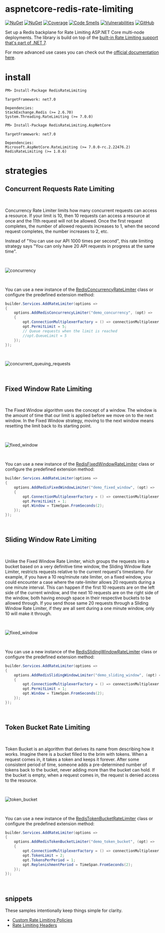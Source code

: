 # aspnetcore-redis-rate-limiting

[![NuGet](https://img.shields.io/nuget/v/RedisRateLimiting)](https://www.nuget.org/packages/RedisRateLimiting)
[![NuGet](https://img.shields.io/nuget/v/RedisRateLimiting.AspNetCore)](https://www.nuget.org/packages/RedisRateLimiting.AspNetCore) 
[![Coverage](https://sonarcloud.io/api/project_badges/measure?project=cristipufu_aspnetcore-redis-rate-limiting&metric=coverage&token=5fea970e583d49909265cbcc99a54f2b5a9d3c19)](https://sonarcloud.io/summary/new_code?id=cristipufu_aspnetcore-redis-rate-limiting)
[![Code Smells](https://sonarcloud.io/api/project_badges/measure?project=cristipufu_aspnetcore-redis-rate-limiting&metric=code_smells&token=5fea970e583d49909265cbcc99a54f2b5a9d3c19)](https://sonarcloud.io/summary/new_code?id=cristipufu_aspnetcore-redis-rate-limiting)
[![Vulnerabilities](https://sonarcloud.io/api/project_badges/measure?project=cristipufu_aspnetcore-redis-rate-limiting&metric=vulnerabilities&token=5fea970e583d49909265cbcc99a54f2b5a9d3c19)](https://sonarcloud.io/summary/new_code?id=cristipufu_aspnetcore-redis-rate-limiting)
[![GitHub](https://img.shields.io/github/license/cristipufu/aspnetcore-redis-rate-limiting)](https://github.com/cristipufu/aspnetcore-redis-rate-limiting/blob/master/LICENSE)

Set up a Redis backplane for Rate Limiting ASP.NET Core multi-node deployments. The library is build on top of the [built-in Rate Limiting support that's part of .NET 7](https://devblogs.microsoft.com/dotnet/announcing-rate-limiting-for-dotnet/).

For more advanced use cases you can check out the [official documentation here](https://learn.microsoft.com/en-us/aspnet/core/performance/rate-limit?view=aspnetcore-7.0).



# install

```xml
PM> Install-Package RedisRateLimiting
```
```
TargetFramework: net7.0

Dependencies:
StackExchange.Redis (>= 2.6.70)
System.Threading.RateLimiting (>= 7.0.0)
```

```xml
PM> Install-Package RedisRateLimiting.AspNetCore
```
```
TargetFramework: net7.0

Dependencies:
Microsoft.AspNetCore.RateLimiting (>= 7.0.0-rc.2.22476.2)
RedisRateLimiting (>= 1.0.6)
```

# strategies

## Concurrent Requests Rate Limiting

<br>

Concurrency Rate Limiter limits how many concurrent requests can access a resource. If your limit is 10, then 10 requests can access a resource at once and the 11th request will not be allowed. Once the first request completes, the number of allowed requests increases to 1, when the second request completes, the number increases to 2, etc.

Instead of "You can use our API 1000 times per second", this rate limiting strategy says "You can only have 20 API requests in progress at the same time".

<br>

![concurrency](https://github.com/cristipufu/aspnetcore-redis-rate-limiting/blob/master/docs/concurrency.png)

<br>

You can use a new instance of the [RedisConcurrencyRateLimiter](https://github.com/cristipufu/aspnetcore-redis-rate-limiting/blob/master/src/RedisRateLimiting/Concurrency/RedisConcurrencyRateLimiter.cs) class or configure the predefined extension method:

```C#
builder.Services.AddRateLimiter(options =>
{
    options.AddRedisConcurrencyLimiter("demo_concurrency", (opt) =>
    {
        opt.ConnectionMultiplexerFactory = () => connectionMultiplexer;
        opt.PermitLimit = 5;
        // Queue requests when the limit is reached
        //opt.QueueLimit = 5 
    });
});
```

<br>

![concurrent_queuing_requests](https://user-images.githubusercontent.com/3955285/201516823-f0413ad7-de83-4393-acd7-a2f7c8c1e359.gif)

<br>

## Fixed Window Rate Limiting

<br>

The Fixed Window algorithm uses the concept of a window. The window is the amount of time that our limit is applied before we move on to the next window. In the Fixed Window strategy, moving to the next window means resetting the limit back to its starting point.

<br>

![fixed_window](https://github.com/cristipufu/aspnetcore-redis-rate-limiting/blob/master/docs/fixed_window.png)

<br>

You can use a new instance of the [RedisFixedWindowRateLimiter](https://github.com/cristipufu/aspnetcore-redis-rate-limiting/blob/master/src/RedisRateLimiting/FixedWindow/RedisFixedWindowRateLimiter.cs) class or configure the predefined extension method:

```C#
builder.Services.AddRateLimiter(options =>
{
    options.AddRedisFixedWindowLimiter("demo_fixed_window", (opt) =>
    {
        opt.ConnectionMultiplexerFactory = () => connectionMultiplexer;
        opt.PermitLimit = 1;
        opt.Window = TimeSpan.FromSeconds(2);
    });
});
```

<br>

## Sliding Window Rate Limiting

<br>

Unlike the Fixed Window Rate Limiter, which groups the requests into a bucket based on a very definitive time window, the Sliding Window Rate Limiter, restricts requests relative to the current request's timestamp. For example, if you have a 10 req/minute rate limiter, on a fixed window, you could encounter a case where the rate-limiter allows 20 requests during a one minute interval. This can happen if the first 10 requests are on the left side of the current window, and the next 10 requests are on the right side of the window, both having enough space in their respective buckets to be allowed through. If you send those same 20 requests through a Sliding Window Rate Limiter, if they are all sent during a one minute window, only 10 will make it through.

<br>

![fixed_window](https://github.com/cristipufu/aspnetcore-redis-rate-limiting/blob/master/docs/sliding_window.png)

<br>

You can use a new instance of the [RedisSlidingWindowRateLimiter](https://github.com/cristipufu/aspnetcore-redis-rate-limiting/blob/master/src/RedisRateLimiting/SlidingWindow/RedisSlidingWindowRateLimiter.cs) class or configure the predefined extension method:

```C#
builder.Services.AddRateLimiter(options =>
{
    options.AddRedisSlidingWindowLimiter("demo_sliding_window", (opt) =>
    {
        opt.ConnectionMultiplexerFactory = () => connectionMultiplexer;
        opt.PermitLimit = 1;
        opt.Window = TimeSpan.FromSeconds(2);
    });
});
```

<br>

## Token Bucket Rate Limiting

<br>

Token Bucket is an algorithm that derives its name from describing how it works. Imagine there is a bucket filled to the brim with tokens. When a request comes in, it takes a token and keeps it forever. After some consistent period of time, someone adds a pre-determined number of tokens back to the bucket, never adding more than the bucket can hold. If the bucket is empty, when a request comes in, the request is denied access to the resource.

<br>

![token_bucket](https://github.com/cristipufu/aspnetcore-redis-rate-limiting/blob/master/docs/token_bucket.png)

<br>

You can use a new instance of the [RedisTokenBucketRateLimiter](https://github.com/cristipufu/aspnetcore-redis-rate-limiting/blob/master/src/RedisRateLimiting/TokenBucket/RedisTokenBucketRateLimiter.cs) class or configure the predefined extension method:

```C#
builder.Services.AddRateLimiter(options =>
{
    options.AddRedisTokenBucketLimiter("demo_token_bucket", (opt) =>
    {
        opt.ConnectionMultiplexerFactory = () => connectionMultiplexer;
        opt.TokenLimit = 2;
        opt.TokensPerPeriod = 1;
        opt.ReplenishmentPeriod = TimeSpan.FromSeconds(2);
    });
});
```

<br>

## snippets

These samples intentionally keep things simple for clarity.

- [Custom Rate Limiting Policies](https://github.com/cristipufu/aspnetcore-redis-rate-limiting/wiki/Custom-Rate-Limiting-Policies)
- [Rate Limiting Headers](https://github.com/cristipufu/aspnetcore-redis-rate-limiting/wiki/Rate-Limiting-Headers)

<br>




